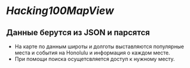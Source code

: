 # ***Hacking100MapView***
## Данные берутся из JSON и парсятся 
- На карте по данным широты и долготы выставляются популярные места и события на Honolulu и информация о каждом месте.
- При помощи поиска осущетсвляется доступ к нужному месту. 
